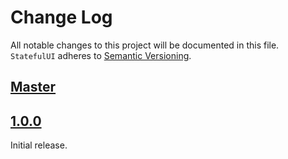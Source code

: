 # Change Log

All notable changes to this project will be documented in this file.
`StatefulUI` adheres to [Semantic Versioning](http://semver.org/).

## [Master](https://github.com/appwise-labs/StatefulUI)

## [1.0.0](https://github.com/appwise-labs/StatefulUI/releases/tag/1.0.0)

Initial release.
